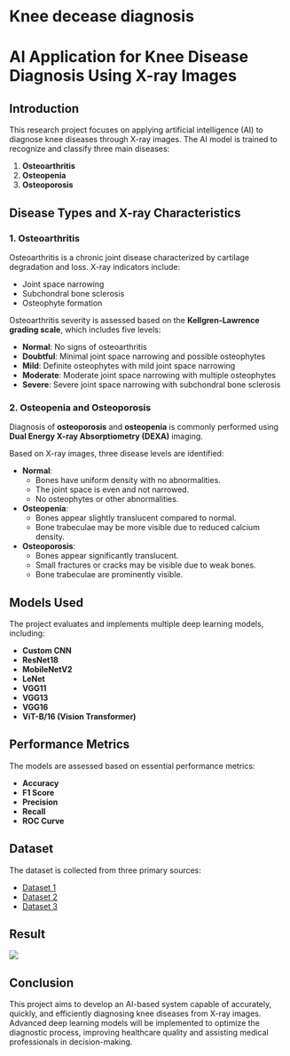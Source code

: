 # Knee decease diagnosis

# AI Application for Knee Disease Diagnosis Using X-ray Images

## Introduction
This research project focuses on applying artificial intelligence (AI) to diagnose knee diseases through X-ray images. The AI model is trained to recognize and classify three main diseases:
1. **Osteoarthritis**
2. **Osteopenia**
3. **Osteoporosis**

## Disease Types and X-ray Characteristics
### 1. Osteoarthritis
Osteoarthritis is a chronic joint disease characterized by cartilage degradation and loss. X-ray indicators include:
- Joint space narrowing
- Subchondral bone sclerosis
- Osteophyte formation

Osteoarthritis severity is assessed based on the **Kellgren-Lawrence grading scale**, which includes five levels:
- **Normal**: No signs of osteoarthritis
- **Doubtful**: Minimal joint space narrowing and possible osteophytes
- **Mild**: Definite osteophytes with mild joint space narrowing
- **Moderate**: Moderate joint space narrowing with multiple osteophytes
- **Severe**: Severe joint space narrowing with subchondral bone sclerosis

### 2. Osteopenia and Osteoporosis
Diagnosis of **osteoporosis** and **osteopenia** is commonly performed using **Dual Energy X-ray Absorptiometry (DEXA)** imaging.

Based on X-ray images, three disease levels are identified:
- **Normal**:
  - Bones have uniform density with no abnormalities.
  - The joint space is even and not narrowed.
  - No osteophytes or other abnormalities.
- **Osteopenia**:
  - Bones appear slightly translucent compared to normal.
  - Bone trabeculae may be more visible due to reduced calcium density.
- **Osteoporosis**:
  - Bones appear significantly translucent.
  - Small fractures or cracks may be visible due to weak bones.
  - Bone trabeculae are prominently visible.

## Models Used
The project evaluates and implements multiple deep learning models, including:
- **Custom CNN**
- **ResNet18**
- **MobileNetV2**
- **LeNet**
- **VGG11**
- **VGG13**
- **VGG16**
- **ViT-B/16 (Vision Transformer)**

## Performance Metrics
The models are assessed based on essential performance metrics:
- **Accuracy**
- **F1 Score**
- **Precision**
- **Recall**
- **ROC Curve**

## Dataset
The dataset is collected from three primary sources:
- [Dataset 1](https://www.dropbox.com/scl/fo/obw0z67349v5huev3pczk/APJ1lnMzem2mEwE2udkjYiQ?rlkey=zc5cme0umcym0cwyeucrpz5d0&st=2nr4iloa&dl=0)
- [Dataset 2](https://data.mendeley.com/datasets/t9ndx37v5h/1)
- [Dataset 3](https://data.mendeley.com/datasets/fxjm8fb6mw/2)

## Result

![](https://s2.ezgif.com/tmp/ezgif-2-bb46c8a4e4.gif)


## Conclusion

This project aims to develop an AI-based system capable of accurately, quickly, and efficiently diagnosing knee diseases from X-ray images. Advanced deep learning models will be implemented to optimize the diagnostic process, improving healthcare quality and assisting medical professionals in decision-making.


